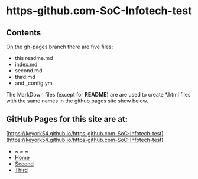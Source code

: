# https-github.com-SoC-Infotech-test

## Contents

On the gh-pages branch there are five files:
- this readme.md
- index.md
- second.md
- third.md
- and _config.yml

The MarkDown files (except for **README**) are are used to create *.html files with the same names in the github pages site show below.

## GitHub Pages for this site are at:

[https://keyork54.github.io/https-github.com-SoC-Infotech-test](https://keyork54.github.io/https-github.com-SoC-Infotech-test)

* ~ ~ ~
* [Home](https://keyork54.github.io/https-github.com-SoC-Infotech-test/index.html)
* [Second](https://keyork54.github.io/https-github.com-SoC-Infotech-test/second.html)
* [Third](https://keyork54.github.io/https-github.com-SoC-Infotech-test/third.html)

